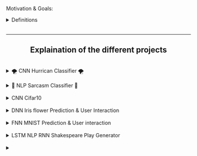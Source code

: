 Motivation & Goals:

<details>
  <h2 align="center"> Definitions </h2>
  
  <summary> Definitions </summary> 
    
**DL (Deep-Learning):**

**DNN (Deep Neural Networks):**

**CNN (Convultional Neural Network):**

**FNN (Feedforward Neural Network):**

**RNN (Recurrent Neural Network):**
Type of artificial neural network which uses sequential data or time series data. 
Commonly used for ordinal or temporal problems: language translation, NLP, speech recognition, image captioning
Used by Siri, voice search, and Google Translate.

**NLP (Natural Language Processing):**

**LSTM (Long Short-Term Memory):**

  <br>
</details>

  <br>

  ---

<h2 align='center'>Explaination of the different projects</h2>
  
<br>
  
<details>
  <h2 align="center">🌪️ CNN Hurrican Classifier 🌪️</h2>
  
  <summary>🌪️ CNN Hurrican Classifier 🌪️ </summary> 

  <p>
    This Python script focuses on creating and training a Convolutional Neural Network (CNN) to classify images into two classes ("damage" and "no_damage") using the "satellite-images-of-hurricane-damage" dataset. Here's a breakdown of the script:

About the Dataset:
The dataset is sourced from Texas after Hurricane Harvey, containing satellite images categorized into "damage" and "no_damage" groups.
Original Source: IEEE DataPort - Detecting Damaged Buildings Post-Hurricane.
Libraries:
The script begins by importing necessary libraries, including urllib for handling URLs and zipfile for extracting compressed files.
TensorFlow is imported as tf.
Functions:
download_and_extract_data(): Downloads and extracts the dataset from a specified URL, storing it in the current directory.
preprocess(image, label): Normalizes the images by scaling pixel values between 0 and 1.
Solution Model Function (solution_model()):
Calls download_and_extract_data() to prepare the dataset.
Defines constants for image size (IMG_SIZE) and batch size (BATCH_SIZE).
Loads training and validation datasets from the "train/" and "validation/" directories, respectively. It resizes the images and forms batches using TensorFlow's image_dataset_from_directory function.
Normalizes the datasets using the preprocess function.
Constructs a CNN model using TensorFlow's Sequential API with convolutional and pooling layers, flattening layer, and dense layers. The final layer uses the sigmoid activation function for binary classification.
Compiles and trains the model using the Adam optimizer and binary cross-entropy loss for 30 epochs.
Running and Saving the Model (if __name__ == '__main__':):
Calls solution_model() to create and train the model.
Saves the trained model as "mymodel.h5".
Overall, the script demonstrates the process of preparing a dataset, creating a CNN model, training the model, and saving it for future use. The goal is to classify satellite images into "damage" and "no_damage" categories.
</p>
<br>
</details>

<br>

<details>
  <h2 align="center">👹 NLP Sarcasm Classifier 👹</h2>
  
  <summary>👹 NLP Sarcasm Classifier 👹</summary> 
  <p>
    This Python script builds and trains a classifier for a sarcasm dataset using TensorFlow and Keras. Here's an explanation of each part:

Import Libraries:
Import necessary libraries including json for working with JSON files, tensorflow for building and training the model, numpy for numerical operations, and relevant modules from tensorflow.keras for text preprocessing.
Load and Preprocess Data:
Download the sarcasm dataset from a given URL and load it from the JSON file (sarcasm.json).
Extract sentences and labels from the dataset.
Tokenization and Padding:
Tokenize the text data and pad sequences to ensure uniform length for model input.
Model Architecture:
Build a sequential model using Keras.
The model consists of an embedding layer for word embeddings, a dropout layer to prevent overfitting, a global average pooling layer for dimensionality reduction, and a dense layer with a sigmoid activation function for binary classification.
Early Stopping:
Implement early stopping with a patience of 5 epochs to monitor validation loss and restore the best weights when there is no improvement.
Compile and Train:
Compile the model using the Adam optimizer and binary cross-entropy loss.
Train the model on the training data with validation data for 50 epochs, using the early stopping callback to prevent overfitting.
Save the Model:
Save the trained model to a file named "mymodel.h5".
Main Execution:
Check if the script is being run as the main program (__name__ == '__main__').
If yes, execute the solution_model function and save the resulting model.
This script aims to create a simple text classification model for sarcasm detection using a neural network architecture with embedding layers, dropout for regularization, and early stopping to prevent overfitting.
  </p>
  <br>
</details>

<br>

<details>
  <h2 align="center"> CNN Cifar10 </h2>
  
  <summary> CNN Cifar10 </summary> 

  <p>
This code demonstrates the use of data augmentation to artificially increase the diversity of the training dataset, enhancing the model's ability to generalize to unseen data. The CNN model is designed to classify images from the CIFAR-10 dataset into one of the ten specified classes. The training process involves both the original and augmented images.
  </p>
  <br>
</details>

<br>

<details>
  <h2 align="center"> DNN Iris flower Prediction & User Interaction</h2>
  
  <summary> DNN Iris flower Prediction & User Interaction </summary> 

  <p>
Use the trained classifier to make predictions based on the user's input and print the predicted class and its probability.

In summary, this code defines, trains, evaluates, and uses a Deep Neural Network classifier to predict the species of an Iris flower based on user-inputted features. The dataset used is the famous Iris dataset containing features such as sepal length, sepal width, petal length, and petal width. The user can interactively input feature values for prediction.
  </p>
  <br>
</details>

<br>

<details>
  <h2 align="center"> FNN MNIST Prediction & User interaction </h2>
  
  <summary> FNN MNIST Prediction & User interaction </summary> 

  <p>
The goal of the code is to train a neural network using TensorFlow/Keras to classify images from the Fashion MNIST dataset. The dataset consists of grayscale images of 10 different types of clothing items. After training the model, the code provides user interaction to select a specific image from the test set, predict its class, and display the image along with the expected and predicted labels.
  </p>
  <br>
</details>

<br>

<details>
  <h2 align="center"> LSTM NLP RNN Shakespeare Play Generator </h2>
  
  <summary> LSTM NLP RNN Shakespeare Play Generator  </summary> 

  <p>
The purpose of this code is to train a character-level LSTM neural network on a dataset containing Shakespearean text. The trained model is designed to learn the patterns and structures inherent in the language of Shakespeare. Subsequently, the model can generate new text based on a user-provided starting string. This demonstrates the use of recurrent neural networks for creative text generation, showcasing the network's ability to capture and reproduce the linguistic style of a specific author or domain. The code engages users by allowing them to input a seed string and witness the model's generation of coherent and contextually relevant text in the style of Shakespeare.
  </p>
  <br>
</details>

<br>

<details>
  <h2 align="center">  </h2>
  
  <summary> </summary> 

  <p>

  </p>
  <br>
</details>
